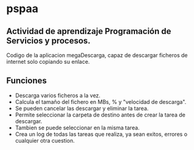 # pspaa
## Actividad de aprendizaje Programación de Servicios y procesos.

Codigo de la aplicacion megaDescarga, capaz de descargar ficheros de internet solo copiando su enlace.

## Funciones

- Descarga varios ficheros a la vez.
- Calcula el tamaño del fichero en MBs, % y "velocidad de descarga".
- Se pueden cancelar las descargar y eliminar la tarea.
- Permite seleccionar la carpeta de destino antes de crear la tarea de descargar.
- Tambien se puede seleccionar en la misma tarea.
- Crea un log de todas las tareas que realiza, ya sean exitos, errores o cualquier otra cuestion.


